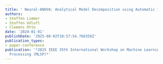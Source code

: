 ```yaml
---
title: ' Neural-ANOVA: Analytical Model Decomposition using Automatic Integration '
authors:
- Steffen Limmer
- Steffen Udluft
- Clemens Otte
date: '2024-01-01'
publishDate: '2025-08-02T10:57:54.768358Z'
publication_types:
- paper-conference
publication: '*2025 IEEE 35th International Workshop on Machine Learning for Signal
  Processing (MLSP)*'
---
```

